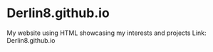 # Derlin8.github.io
 My website using HTML showcasing my interests and projects
Link: Derlin8.github.io
